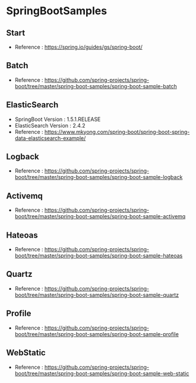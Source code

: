 # SpringBootSamples

## Start
* Reference : https://spring.io/guides/gs/spring-boot/


## Batch
* Reference : https://github.com/spring-projects/spring-boot/tree/master/spring-boot-samples/spring-boot-sample-batch 

## ElasticSearch
* SpringBoot Version : 1.5.1.RELEASE
* ElasticSearch Version : 2.4.2
* Reference : https://www.mkyong.com/spring-boot/spring-boot-spring-data-elasticsearch-example/

## Logback
* Reference : https://github.com/spring-projects/spring-boot/tree/master/spring-boot-samples/spring-boot-sample-logback 

## Activemq
* Reference : https://github.com/spring-projects/spring-boot/tree/master/spring-boot-samples/spring-boot-sample-activemq

## Hateoas
* Reference : https://github.com/spring-projects/spring-boot/tree/master/spring-boot-samples/spring-boot-sample-hateoas

## Quartz
* Reference : https://github.com/spring-projects/spring-boot/tree/master/spring-boot-samples/spring-boot-sample-quartz

## Profile
* Reference : https://github.com/spring-projects/spring-boot/tree/master/spring-boot-samples/spring-boot-sample-profile

## WebStatic
* Reference : https://github.com/spring-projects/spring-boot/tree/master/spring-boot-samples/spring-boot-sample-web-static